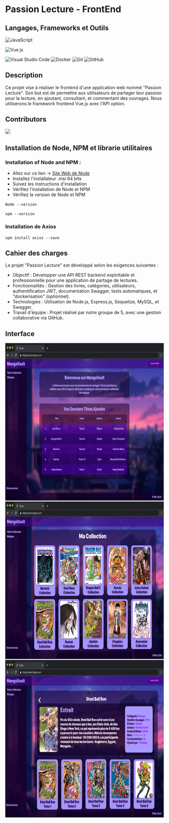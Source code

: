 # Passion Lecture - FrontEnd

## Langages, Frameworks et Outils

![JavaScript](https://img.shields.io/badge/javascript-%23323330.svg?style=for-the-badge&logo=javascript&logoColor=%23F7DF1E)

![Vue.js](https://img.shields.io/badge/vuejs-%2335495e.svg?style=for-the-badge&logo=vuedotjs&logoColor=%234FC08D)

![Visual Studio Code](https://img.shields.io/badge/Visual%20Studio%20Code-0078d7.svg?style=for-the-badge&logo=visual-studio-code&logoColor=white)
![Docker](https://img.shields.io/badge/docker-%230db7ed.svg?style=for-the-badge&logo=docker&logoColor=white)
![Git](https://img.shields.io/badge/git-%23F05033.svg?style=for-the-badge&logo=git&logoColor=white)
![GitHub](https://img.shields.io/badge/github-%23121011.svg?style=for-the-badge&logo=github&logoColor=white)

## Description

Ce projet vise à réaliser le frontend d'une application web nommé "Passion Lecture".
Son but est de permettre aux utilisateurs de partager leur passion pour la lecture, en ajoutant, consultant, et commentant des ouvrages.
Nous utiliserons le framework frontend Vue.js avec l'API option.

## Contributors

<a href="https://github.com/Timcodingeur/Projet-JS/graphs/contributors">
  <img src="https://contrib.rocks/image?repo=Timcodingeur/Projet-JS" />
</a>

## Installation de Node, NPM et librarie utilitaires
### Installation of Node and NPM :
* Allez sur ce lien -> [Site Web de Node](https://nodejs.org/en)
* Installez l'installateur .msi 64 bits
* Suivez les instructions d'installation
* Vérifiez l'installation de Node et NPM
* Vérifiez la version de Node et NPM
```shell
Node --version
```

```shell
npm --version
```

### Installation de Axios
```shell
npm install axios --save
```

## Cahier des charges
Le projet "Passion Lecture" est développé selon les exigences suivantes :

* Objectif : Développer une API REST backend exploitable et professionnelle pour une application de partage de lectures.
* Fonctionnalités : Gestion des livres, catégories, utilisateurs, authentification JWT, documentation Swagger, tests automatiques, et "dockerisation" (optionnel).
* Technologies : Utilisation de Node.js, Express.js, Sequelize, MySQL, et Swagger.
* Travail d'équipe : Projet réalisé par notre groupe de 5, avec une gestion collaborative via GitHub.

 ## Interface

<img src="https://github.com/Timcodingeur/Projet-JS/blob/main/Maquettes/Menu.png" alt="Collection" height="500">

<img src="https://github.com/Timcodingeur/Projet-JS/blob/main/Maquettes/Collection.png" alt="Collection" height="500">

<img src="https://github.com/Timcodingeur/Projet-JS/blob/main/Maquettes/Livre.png" alt="Collection" height="500">
